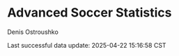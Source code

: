 # Advanced Soccer Statistics
Denis Ostroushko

<!-- gfm -->

Last successful data update: 2025-04-22 15:16:58 CST
